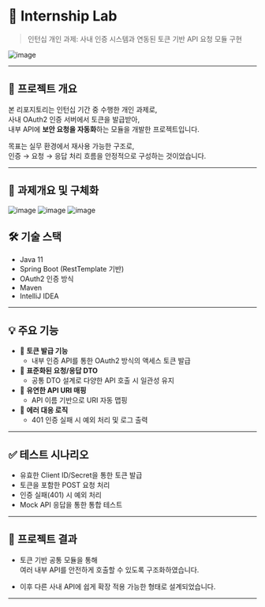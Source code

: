 # 🔐 Internship Lab
> 인턴십 개인 과제: 사내 인증 시스템과 연동된 토큰 기반 API 요청 모듈 구현

![image](https://github.com/user-attachments/assets/f361a2b5-23f2-4d7f-8f6c-c2ca8295d2d0)


---

## 📌 프로젝트 개요

본 리포지토리는 인턴십 기간 중 수행한 개인 과제로,  
사내 OAuth2 인증 서버에서 토큰을 발급받아,  
내부 API에 **보안 요청을 자동화**하는 모듈을 개발한 프로젝트입니다.

목표는 실무 환경에서 재사용 가능한 구조로,  
인증 → 요청 → 응답 처리 흐름을 안정적으로 구성하는 것이었습니다.

---
## 🤍 과제개요 및 구체화

![image](https://github.com/user-attachments/assets/46e6136b-cff5-4153-8b7b-ec3253212c1b)
![image](https://github.com/user-attachments/assets/e132359f-44e4-4c76-8fb1-f5632f458742)
![image](https://github.com/user-attachments/assets/db43d44e-12b7-4b9f-a082-eaf150d0dce1)



## 🛠️ 기술 스택

- Java 11  
- Spring Boot (RestTemplate 기반)  
- OAuth2 인증 방식  
- Maven  
- IntelliJ IDEA

---

## 💡 주요 기능

- 🔑 **토큰 발급 기능**
  - 내부 인증 API를 통한 OAuth2 방식의 액세스 토큰 발급
- 🧾 **표준화된 요청/응답 DTO**
  - 공통 DTO 설계로 다양한 API 호출 시 일관성 유지
- 🧩 **유연한 API URI 매핑**
  - API 이름 기반으로 URI 자동 맵핑
- 🧪 **에러 대응 로직**
  - 401 인증 실패 시 예외 처리 및 로그 출력

---



## ✅ 테스트 시나리오

- 유효한 Client ID/Secret을 통한 토큰 발급  
- 토큰을 포함한 POST 요청 처리  
- 인증 실패(401) 시 예외 처리  
- Mock API 응답을 통한 통합 테스트

---

## 🧳 프로젝트 결과

- 토큰 기반 공통 모듈을 통해  
  여러 내부 API를 안전하게 호출할 수 있도록 구조화하였습니다.

- 이후 다른 사내 API에 쉽게 확장 적용 가능한 형태로 설계되었습니다.

---

